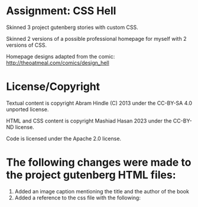 Assignment: CSS Hell
====================

Skinned 3 project gutenberg stories with custom CSS.

Skinned 2 versions of a possible professional homepage for myself with 2 versions of CSS.


Homepage designs adapted from the comic: http://theoatmeal.com/comics/design_hell

License/Copyright
=================

Textual content is copyright Abram Hindle (C) 2013 under the CC-BY-SA
4.0 unported license.

HTML and CSS content is copyright Mashiad Hasan 2023 under the CC-BY-ND license.

Code is licensed under the Apache 2.0 license.


# The following changes were made to the project gutenberg HTML files:
1. Added an image caption mentioning the title and the author of the book
2. Added a reference to the css file with the following: <link rel="stylesheet" href="style.css">

